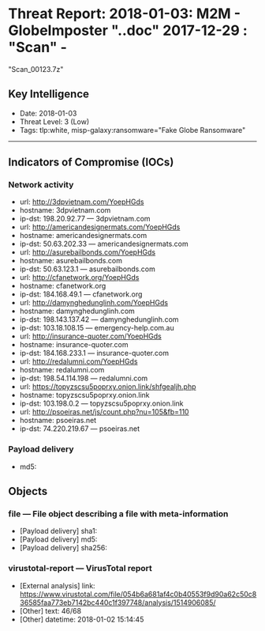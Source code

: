 # Threat Report: 2018-01-03: M2M -  GlobeImposter "..doc" 2017-12-29 : "Scan" -
 "Scan_00123.7z"


## Key Intelligence
* Date: 2018-01-03
* Threat Level: 3 (Low)
* Tags: tlp:white, misp-galaxy:ransomware="Fake Globe Ransomware"

---

## Indicators of Compromise (IOCs)
### Network activity
* url: http://3dpvietnam.com/YoepHGds
* hostname: 3dpvietnam.com
* ip-dst: 198.20.92.77 — 3dpvietnam.com
* url: http://americandesignermats.com/YoepHGds
* hostname: americandesignermats.com
* ip-dst: 50.63.202.33 — americandesignermats.com
* url: http://asurebailbonds.com/YoepHGds
* hostname: asurebailbonds.com
* ip-dst: 50.63.123.1 — asurebailbonds.com
* url: http://cfanetwork.org/YoepHGds
* hostname: cfanetwork.org
* ip-dst: 184.168.49.1 — cfanetwork.org
* url: http://damynghedunglinh.com/YoepHGds
* hostname: damynghedunglinh.com
* ip-dst: 198.143.137.42 — damynghedunglinh.com
* ip-dst: 103.18.108.15 — emergency-help.com.au
* url: http://insurance-quoter.com/YoepHGds
* hostname: insurance-quoter.com
* ip-dst: 184.168.233.1 — insurance-quoter.com
* url: http://redalumni.com/YoepHGds
* hostname: redalumni.com
* ip-dst: 198.54.114.198 — redalumni.com
* url: https://topyzscsu5poprxy.onion.link/shfgealjh.php
* hostname: topyzscsu5poprxy.onion.link
* ip-dst: 103.198.0.2 — topyzscsu5poprxy.onion.link
* url: http://psoeiras.net/js/count.php?nu=105&fb=110
* hostname: psoeiras.net
* ip-dst: 74.220.219.67 — psoeiras.net

### Payload delivery
* md5: <md5>

## Objects
### file — File object describing a file with meta-information
* [Payload delivery] sha1: <sha1>
* [Payload delivery] md5: <md5>
* [Payload delivery] sha256: <sha256>

### virustotal-report — VirusTotal report
* [External analysis] link: https://www.virustotal.com/file/054b6a681af4c0b40553f9d90a62c50c836585faa773eb7142bc440c1f397748/analysis/1514906085/
* [Other] text: 46/68
* [Other] datetime: 2018-01-02 15:14:45

